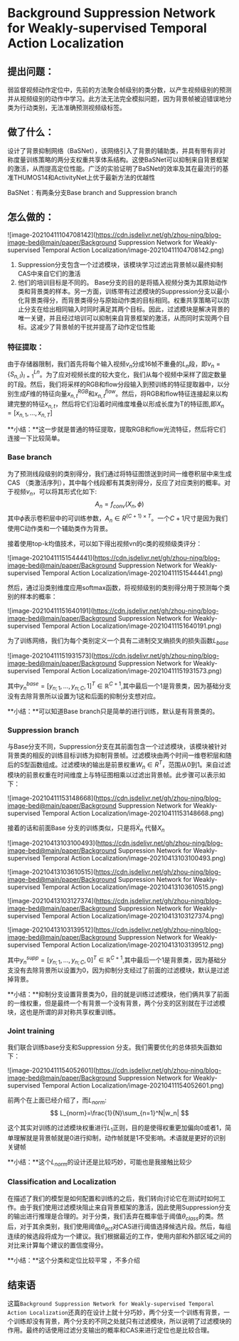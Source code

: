 # Background Suppression Network for Weakly-supervised Temporal Action Localization

## 提出问题：

弱监督视频动作定位中，先前的方法聚合帧级别的类分数，以产生视频级别的预测并从视频级别的动作中学习。此方法无法完全模拟问题，因为背景帧被迫错误地分类为行动类别，无法准确预测视频级标签。

## 做了什么：

设计了背景抑制网络（BaSNet），该网络引入了背景的辅助类，并具有带有非对称度量训练策略的两分支权重共享体系结构。这使BaSNet可以抑制来自背景框架的激活，从而提高定位性能。广泛的实验证明了BaSNet的效率及其在最流行的基准THUMOS14和ActivityNet上优于最新方法的优越性

BaSNet：有两条分支Base branch and Suppression branch

## 怎么做的：

![image-20210411104708142](https://cdn.jsdelivr.net/gh/zhou-ning/blog-image-bed@main/paper/Background Suppression Network for Weakly-supervised Temporal Action Localization/image-20210411104708142.png)

1. Suppression分支包含一个过滤模块，该模块学习过滤出背景帧以最终抑制CAS中来自它们的激活
2. 他们的培训目标是不同的。 Base分支的目的是将插入视频分类为其原始动作类和背景类的样本。另一方面，训练带有过滤模块的Suppression分支以最小化背景类得分，而背景类得分与原始动作类的目标相同。权重共享策略可以防止分支在给出相同输入时同时满足其两个目标。因此，过滤模块是解决背景的唯一关键，并且经过培训可以抑制来自背景框架的激活，从而同时实现两个目标。这减少了背景帧的干扰并提高了动作定位性能

### 特征提取：

由于存储器限制，我们首先将每个输入视频$v_n$分成16帧不重叠的$L_n$段，即$v_n = \{S_{n,l} \}^{Ln}_{l = 1}$。为了应对视频长度的较大变化，我们从每个视频中采样了固定数量的T段。然后，我们将采样的RGB和flow分段输入到预训练的特征提取器中，以分别生成$F$维的特征向量$x_{n,t}^{RGB}$和$x_{n,t}^{flow}$。然后，将RGB和flow特征连接起来以构建完整的特征$x_{n,t}$，然后将它们沿着时间维度堆叠以形成长度为T的特征图,即$X_n=[x_{n,1},...,x_{n,T}]$

**小结：**这一步就是普通的特征提取，提取RGB和flow光流特征，然后将它们连接一下比较简单。

### Base branch

为了预测线段级别的类别得分，我们通过将特征图馈送到时间一维卷积层中来生成CAS （类激活序列），其中每个线段都有其类别得分，反应了对应类别的概率。对于视频$v_n$，可以将其形式化如下:
$$
A_n=f_{conv}(X_n,\phi)
$$
其中$\phi$表示卷积层中的可训练参数，$A_n\in R^{(C+1)\times T}$。一个$C+1$尺寸是因为我们使用C动作类和一个辅助类作为背景。

接着使用top-k均值技术，可以如下得出视频vn的c类的视频级类评分：

![image-20210411151544441](https://cdn.jsdelivr.net/gh/zhou-ning/blog-image-bed@main/paper/Background Suppression Network for Weakly-supervised Temporal Action Localization/image-20210411151544441.png)

然后，通过沿类别维度应用softmax函数，将视频级别的类别得分用于预测每个类别的样本的概率：

![image-20210411151640191](https://cdn.jsdelivr.net/gh/zhou-ning/blog-image-bed@main/paper/Background Suppression Network for Weakly-supervised Temporal Action Localization/image-20210411151640191.png)

为了训练网络，我们为每个类别定义一个具有二进制交叉熵损失的损失函数$L_{base}$

![image-20210411151931573](https://cdn.jsdelivr.net/gh/zhou-ning/blog-image-bed@main/paper/Background Suppression Network for Weakly-supervised Temporal Action Localization/image-20210411151931573.png)

其中$y^{base}_n=[y_{n;1},...,y_{n;C},1]^T\in \mathbb R^{C+1}$,其中最后一个1是背景类，因为基础分支没有去除背景所以设置为1这和后面的抑制分支想对应。

**小结：**可以知道Base branch只是简单的进行训练，默认是有背景类的。

### Suppression branch

与Base分支不同，Suppression分支在其前面包含一个过滤模块，该模块被针对背景类的相反的训练目标训练为抑制背景帧。过滤模块由两个时间一维卷积层和随后的S型函数组成。过滤模块的输出是前景权重$W_n∈R^T$，范围从0到1。来自过滤模块的前景权重在时间维度上与特征图相乘以过滤出背景帧。此步骤可以表示如下：

![image-20210411153148668](https://cdn.jsdelivr.net/gh/zhou-ning/blog-image-bed@main/paper/Background Suppression Network for Weakly-supervised Temporal Action Localization/image-20210411153148668.png)

接着的话和前面Base 分支的训练类似，只是将$\acute{X}_n$ 代替$X_n$

![image-20210413103100493](https://cdn.jsdelivr.net/gh/zhou-ning/blog-image-bed@main/paper/Background Suppression Network for Weakly-supervised Temporal Action Localization/image-20210413103100493.png)

![image-20210413103610515](https://cdn.jsdelivr.net/gh/zhou-ning/blog-image-bed@main/paper/Background Suppression Network for Weakly-supervised Temporal Action Localization/image-20210413103610515.png)

![image-20210413103127374](https://cdn.jsdelivr.net/gh/zhou-ning/blog-image-bed@main/paper/Background Suppression Network for Weakly-supervised Temporal Action Localization/image-20210413103127374.png)

![image-20210413103139512](https://cdn.jsdelivr.net/gh/zhou-ning/blog-image-bed@main/paper/Background Suppression Network for Weakly-supervised Temporal Action Localization/image-20210413103139512.png)

其中$y^{supp}_n=[y_{n;1},...,y_{n;C},0]^T\in \mathbb R^{C+1}$,其中最后一个1是背景类，因为基础分支没有去除背景所以设置为0，因为抑制分支经过了前面的过滤模块，默认是过滤掉背景。

**小结：**抑制分支设置背景类为0，目的就是训练过滤模块，他们俩共享了前面的一维权重，但是最终一个有背景一个没有背景，两个分支的区别就在于过滤模块，这也是所谓的非对称共享权重训练。

### Joint training

我们联合训练base分支和Suppression 分支。我们需要优化的总体损失函数如下：

![image-20210411154052601](https://cdn.jsdelivr.net/gh/zhou-ning/blog-image-bed@main/paper/Background Suppression Network for Weakly-supervised Temporal Action Localization/image-20210411154052601.png)

前两个在上面已经介绍了，而$L_{norm}$:
$$
L_{norm}=\frac{1}{N}\sum_{n=1}^N|w_n|
$$

这个其实对训练的过滤模块权重进行$L_1$正则，目的是使得权重更加偏向0或者1，简单理解就是背景帧就是0进行抑制，动作帧就是1不受影响。术语就是更好的识别关键帧

**小结：**这个$L_{norm}$的设计还是比较巧妙，可能也是我接触比较少

###  Classification and Localization

在描述了我们的模型是如何配置和训练的之后，我们转向讨论它在测试时如何工作。由于我们使用过滤模块阻止来自背景框架的激活，因此使用Suppression分支的输出进行推理是合理的。对于分类，我们丢弃在概率低于阈值$\theta_{class}$的类。然后，对于其余类别，我们使用阈值$\theta_{act}$对CAS进行阈值选择候选片段。然后，每组连续的候选段将成为一个建议。我们根据最近的工作，使用内部和外部区域之间的对比来计算每个建议的置信度得分。

**小结：**这个分类和定位比较平常 ，不多介绍



## 结束语

这篇`Background Suppression Network for Weakly-supervised Temporal Action Localization`还真的在设计上就十分巧妙，两个分支一个训练有背景，一个训练却没有背景，两个分支的不同之处就只有过滤模块，所以说明了过滤模块的作用。最终的话使用过滤分支输出的概率和CAS来进行定位也是比较合理。

